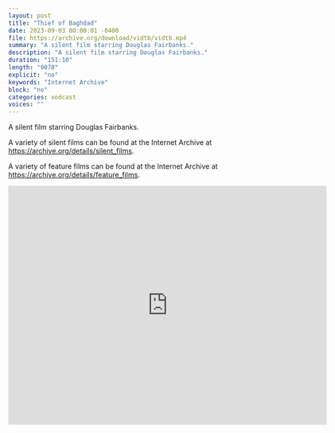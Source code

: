 ```yaml
---
layout: post
title: "Thief of Baghdad"
date: 2023-09-03 00:00:01 -0400
file: https://archive.org/download/vidtb/vidtb.mp4
summary: "A silent film starring Douglas Fairbanks."
description: "A silent film starring Douglas Fairbanks."
duration: "151:10"
length: "9070"
explicit: "no" 
keywords: "Internet Archive"
block: "no" 
categories: vodcast
voices: ""
---
```


A silent film starring Douglas Fairbanks.

A variety of silent films can be found at the Internet Archive at <https://archive.org/details/silent_films>.

A variety of feature films can be found at the Internet Archive at <https://archive.org/details/feature_films>.

<iframe src="https://archive.org/embed/vidtb" width="640" height="480" frameborder="0" webkitallowfullscreen="true" mozallowfullscreen="true" allowfullscreen></iframe>

